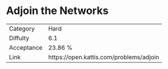 # Adjoin the Networks

<table>
    <tr>
        <td>Category</td>
        <td>Hard</td>
    </tr>
    <tr>
        <td>Diffulty</td>
        <td>6.1</td>
    </tr>
    <tr>
        <td>Acceptance</td>
        <td>23.86 %</td>
    </tr>
    <tr>
        <td>Link</td>
        <td>https://open.kattis.com/problems/adjoin</td>
    </tr>
</table>